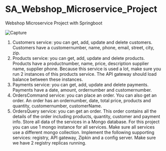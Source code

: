# SA_Webshop_Microservice_Project
Webshop Microservice Project with Springboot

![Capture](https://user-images.githubusercontent.com/53396966/184085868-cfa8e7c9-b27c-4bc0-b4f8-531a7a40ef36.PNG)

1. Customers service: you can get, add, update and delete customers. Customers have a 
customernumber, name, phone, email, street, city, zip. 
2. Products service: you can get, add, update and delete products. Products have a 
productnumber, name, price, description supplier name, supplier phone. Because this 
service is used a lot, make sure you run 2 instances of this products service. The API 
gateway should load balance between these instances. 
3. Payments service: you can get, add, update and delete payments. Payments have a 
date, amount, ordernumber and customernumber. 
4. OrdersCommand service: you can place an order. You can also get an order. An order 
has an ordernumber, date, total price, products and quantity, customernumber, 
customerName. 
5. OrdersQuery service: you can get an order. This order contains all the details of the 
order including products, quantity, customer and payment info. 
Store all data of the services in a Mongo database. For this project you can use 1 mongo 
instance for all services. Make sure all services use a different mongo collection. 
Implement the following supporting services: registry, API gateway, Zipkin and a config 
server. Make sure we have 2 registry replicas running. 

